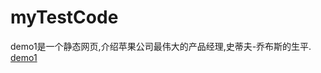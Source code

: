 # myTestCode
demo1是一个静态网页,介绍苹果公司最伟大的产品经理,史蒂夫-乔布斯的生平.
[demo1](https://flamingoyuan.github.io/myTestCode/demo1.html)
